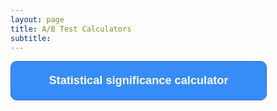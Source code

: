 ```yaml
---
layout: page
title: A/B Test Calculators
subtitle: 
---
```

<form>
<input class="MyButton" type="button" value="Statistical significance calculator" onclick="window.location.href='https://app.gorkemmeral.com/shiny/A-B-test-significance-calculator/'" />
</form>

<head>
<style>
input.MyButton {
width: 410px;
padding: 20px;
cursor: pointer;
font-weight: bold;
font-size: 130%;
background: #378CF7;
color: #fff;
border: 1px solid #3366cc;
border-radius: 10px;
}
input.MyButton:hover {
color: #ffff;
background: #404040;
border: 1px solid #fff;
}
</style>
</head>
